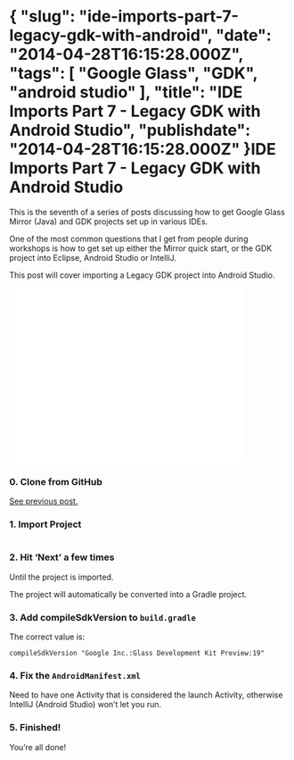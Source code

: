 {
    "slug": "ide-imports-part-7-legacy-gdk-with-android",
    "date": "2014-04-28T16:15:28.000Z",
    "tags": [
        "Google Glass",
        "GDK",
        "android studio"
    ],
    "title": "IDE Imports Part 7 - Legacy GDK with Android Studio",
    "publishdate": "2014-04-28T16:15:28.000Z"
}IDE Imports Part 7 - Legacy GDK with Android Studio
===================================================




<p>This is the seventh of a series of posts discussing how to get Google Glass Mirror (Java) and GDK projects set up in various IDEs.</p>

<p>One of the most common questions that I get from people during workshops is how to get set up either the Mirror quick start, or the GDK project into Eclipse, Android Studio or IntelliJ.</p>

<p>This post will cover importing a Legacy GDK project into Android Studio.</p>

<iframe width="420" height="315" src="//www.youtube.com/embed/WC8deG6_pFM" frameborder="0" allowfullscreen></iframe>

<h3>0. Clone from GitHub</h3>

<p><a href="http://www.recursiverobot.com/post/84074011973/ide-imports-part-1-git-clone" target="_blank">See previous post.</a></p>

<h3>1. Import Project</h3>

<p><img src="https://31.media.tumblr.com/efe6226c1ae2b81a525b5dc930cbbb21/tumblr_inline_n4q5ggIrLX1sq0x3a.png" alt=""/></p>

<h3>2. Hit &lsquo;Next&rsquo; a few times</h3>

<p>Until the project is imported.</p>

<p>The project will automatically be converted into a Gradle project.</p>

<h3>3. Add compileSdkVersion to <code>build.gradle</code></h3>

<p>The correct value is:</p>

<pre><code>compileSdkVersion "Google Inc.:Glass Development Kit Preview:19"
</code></pre>

<h3>4. Fix the <code>AndroidManifest.xml</code></h3>

<p>Need to have one Activity that is considered the launch Activity, otherwise IntelliJ (Android Studio) won&rsquo;t let you run.</p>

<script src="https://gist.github.com/emil10001/11358918.js"></script><h3>5. Finished!</h3>

<p>You&rsquo;re all done!</p>
